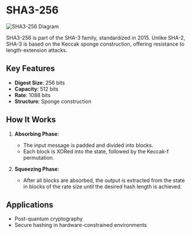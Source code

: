 # SHA3-256

![SHA3-256 Diagram](https://www.researchgate.net/profile/Mahendra-Vucha/publication/301335735/figure/fig2/AS:668437153918976@1536366634093/Block-diagram-of-SHA-3.png)

SHA3-256 is part of the SHA-3 family, standardized in 2015. Unlike SHA-2, SHA-3 is based on the Keccak sponge construction, offering resistance to length-extension attacks.

## Key Features

- **Digest Size**: 256 bits
- **Capacity**: 512 bits
- **Rate**: 1088 bits
- **Structure**: Sponge construction

## How It Works

1. **Absorbing Phase**:
   - The input message is padded and divided into blocks.
   - Each block is XORed into the state, followed by the Keccak-f permutation.

2. **Squeezing Phase**:
   - After all blocks are absorbed, the output is extracted from the state in blocks of the rate size until the desired hash length is achieved.

## Applications

- Post-quantum cryptography
- Secure hashing in hardware-constrained environments
